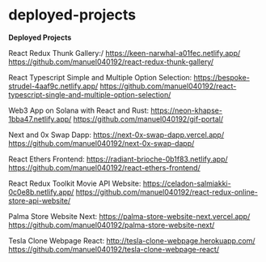 # deployed-projects
**Deployed Projects**

React Redux Thunk Gallery:/
https://keen-narwhal-a01fec.netlify.app/
https://github.com/manuel040192/react-redux-thunk-gallery/

React Typescript Simple and Multiple Option Selection:
https://bespoke-strudel-4aaf9c.netlify.app/
https://github.com/manuel040192/react-typescript-single-and-multiple-option-selection/

Web3 App on Solana with React and Rust:
https://neon-khapse-1bba47.netlify.app/
https://github.com/manuel040192/gif-portal/

Next and 0x Swap Dapp:
https://next-0x-swap-dapp.vercel.app/
https://github.com/manuel040192/next-0x-swap-dapp/

React Ethers Frontend:
https://radiant-brioche-0b1f83.netlify.app/
https://github.com/manuel040192/react-ethers-frontend/

React Redux Toolkit Movie API Website:
https://celadon-salmiakki-0c0e8b.netlify.app/
https://github.com/manuel040192/react-redux-online-store-api-website/

Palma Store Website Next:
https://palma-store-website-next.vercel.app/
https://github.com/manuel040192/palma-store-website-next/

Tesla Clone Webpage React:
http://tesla-clone-webpage.herokuapp.com/
https://github.com/manuel040192/tesla-clone-webpage-react/


